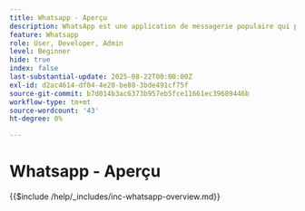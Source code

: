 ```yaml
---
title: Whatsapp - Aperçu
description: WhatsApp est une application de messagerie populaire qui permet aux entreprises d'interagir avec les clients par le biais de messages personnalisés et conversationnels à l'aide de l'API d'entreprise WhatsApp. Dans Adobe Journey Optimizer, WhatsApp permet de diffuser des messages de marketing et de service client riches et interactifs directement sur les comptes WhatsApp des utilisateurs.
feature: Whatsapp
role: User, Developer, Admin
level: Beginner
hide: true
index: false
last-substantial-update: 2025-08-22T00:00:00Z
exl-id: d2ac4614-df04-4e20-be88-3bde491cf75f
source-git-commit: b7d014b3ac6373b957eb5fce11661ec39689446b
workflow-type: tm+mt
source-wordcount: '43'
ht-degree: 0%

---
```


# Whatsapp - Aperçu

{{$include /help/_includes/inc-whatsapp-overview.md}}
